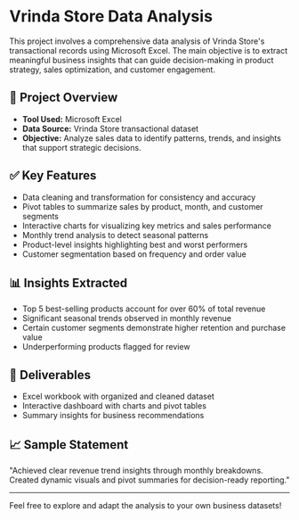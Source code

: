 # Vrinda Store Data Analysis

This project involves a comprehensive data analysis of Vrinda Store's transactional records using Microsoft Excel. The main objective is to extract meaningful business insights that can guide decision-making in product strategy, sales optimization, and customer engagement.

## 📁 Project Overview

* **Tool Used:** Microsoft Excel
* **Data Source:** Vrinda Store transactional dataset
* **Objective:** Analyze sales data to identify patterns, trends, and insights that support strategic decisions.

## ✅ Key Features

* Data cleaning and transformation for consistency and accuracy
* Pivot tables to summarize sales by product, month, and customer segments
* Interactive charts for visualizing key metrics and sales performance
* Monthly trend analysis to detect seasonal patterns
* Product-level insights highlighting best and worst performers
* Customer segmentation based on frequency and order value

## 📊 Insights Extracted

* Top 5 best-selling products account for over 60% of total revenue
* Significant seasonal trends observed in monthly revenue
* Certain customer segments demonstrate higher retention and purchase value
* Underperforming products flagged for review

## 📌 Deliverables

* Excel workbook with organized and cleaned dataset
* Interactive dashboard with charts and pivot tables
* Summary insights for business recommendations

## 📈 Sample Statement

"Achieved clear revenue trend insights through monthly breakdowns. Created dynamic visuals and pivot summaries for decision-ready reporting."

---

Feel free to explore and adapt the analysis to your own business datasets!
